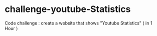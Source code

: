 # challenge-youtube-Statistics
Code challenge : create a website that shows "Youtube Statistics"  ( in 1 Hour )
